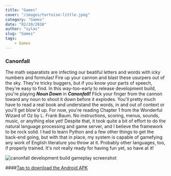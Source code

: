 ```yaml
---
title: "Games"
cover: "/images/tortoise-little.jpeg"
category: "Games"
date: "02/20/2018"
author: "sylas"
slug: "Games"
tags:
    - Games
---
```


### Canonfall

The math separatists are infecting our beatiful letters and words with icky numbers and formulas! Fire up your cannon and blast these usurpers out of the sky. They're tricky buggers, but if you know your parts of speech, they're easy to find. In this way-too-early to release development build, you're playing ***Noun Down*** in ***Canonfall!*** Flick your finger from the cannon toward any noun to shoot it down before it explodes. You'll pretty much have to read a real book and understand the words, in and out of context or you'll get blow'd up. For now, you're reading Chapter 1 from the Wonderful Wizard of Oz by L. Frank Baum. No instructions, scoring, menus, sounds, music, or anything else yet! Despite that, it took quite a bit of effort to do the natural language processing and game server, and I believe the framework to be rock solid. I had to learn Python and a few other things to get the back-end going, but with that in place, my system is capable of gamefying any work of English literature you throw at it. Probably other languages, too, if properly trained. It's not really ready for having fun yet, so have at it!

![canonfall development build gameplay screenshot](https://thumbs.gfycat.com/FavorableScarceBlackbear-max-14mb.gif "CanonFall Development Build Gameplay")

####[Tap to download the Android APK](/builds/apk/canonfall/canonfall_latest.apk)
